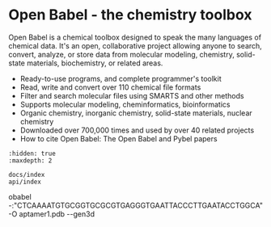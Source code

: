 # Open Babel - the chemistry toolbox

Open Babel is a chemical toolbox designed to speak the many languages of chemical data. It's an open, collaborative project allowing anyone to search, convert, analyze, or store data from molecular modeling, chemistry, solid-state materials, biochemistry, or related areas.

- Ready-to-use programs, and complete programmer's toolkit
- Read, write and convert over 110 chemical file formats
- Filter and search molecular files using SMARTS and other methods
- Supports molecular modeling, cheminformatics, bioinformatics
- Organic chemistry, inorganic chemistry, solid-state materials, nuclear chemistry
- Downloaded over 700,000 times and used by over 40 related projects
- How to cite Open Babel: The Open Babel and Pybel papers

```{toctree}
:hidden: true
:maxdepth: 2
 
docs/index
api/index
```

obabel -:"CTCAAAATGTGCGGTGCGCGTGAGGGTGAATTACCCTTGAATACCTGGCA" -O aptamer1.pdb --gen3d
